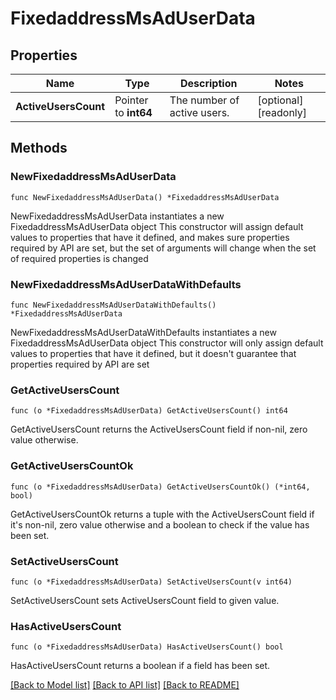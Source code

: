 # FixedaddressMsAdUserData

## Properties

Name | Type | Description | Notes
------------ | ------------- | ------------- | -------------
**ActiveUsersCount** | Pointer to **int64** | The number of active users. | [optional] [readonly] 

## Methods

### NewFixedaddressMsAdUserData

`func NewFixedaddressMsAdUserData() *FixedaddressMsAdUserData`

NewFixedaddressMsAdUserData instantiates a new FixedaddressMsAdUserData object
This constructor will assign default values to properties that have it defined,
and makes sure properties required by API are set, but the set of arguments
will change when the set of required properties is changed

### NewFixedaddressMsAdUserDataWithDefaults

`func NewFixedaddressMsAdUserDataWithDefaults() *FixedaddressMsAdUserData`

NewFixedaddressMsAdUserDataWithDefaults instantiates a new FixedaddressMsAdUserData object
This constructor will only assign default values to properties that have it defined,
but it doesn't guarantee that properties required by API are set

### GetActiveUsersCount

`func (o *FixedaddressMsAdUserData) GetActiveUsersCount() int64`

GetActiveUsersCount returns the ActiveUsersCount field if non-nil, zero value otherwise.

### GetActiveUsersCountOk

`func (o *FixedaddressMsAdUserData) GetActiveUsersCountOk() (*int64, bool)`

GetActiveUsersCountOk returns a tuple with the ActiveUsersCount field if it's non-nil, zero value otherwise
and a boolean to check if the value has been set.

### SetActiveUsersCount

`func (o *FixedaddressMsAdUserData) SetActiveUsersCount(v int64)`

SetActiveUsersCount sets ActiveUsersCount field to given value.

### HasActiveUsersCount

`func (o *FixedaddressMsAdUserData) HasActiveUsersCount() bool`

HasActiveUsersCount returns a boolean if a field has been set.


[[Back to Model list]](../README.md#documentation-for-models) [[Back to API list]](../README.md#documentation-for-api-endpoints) [[Back to README]](../README.md)


